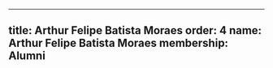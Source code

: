 ---
  title: Arthur Felipe Batista Moraes
  order: 4
  name: Arthur Felipe Batista Moraes
  membership: Alumni
  ---
  